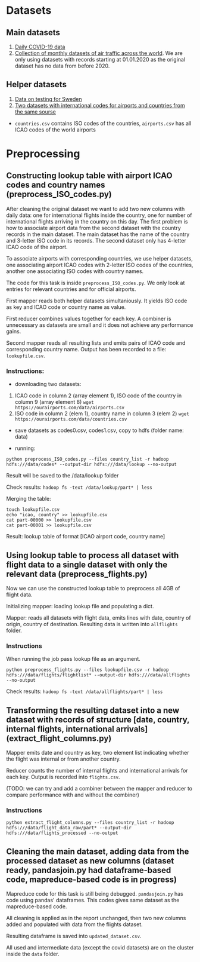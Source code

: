 # Datasets

## Main datasets

1. [Daily COVID-19 data](https://raw.githubusercontent.com/owid/covid-19-data/master/public/data/owid-covid-data.csv)
2. [Collection of monthly datasets of air traffic across the world](https://zenodo.org/record/4601479). We are only using datasets with records starting at 01.01.2020 as the original dataset has no data from before 2020.

## Helper datasets

1. [Data on testing for Sweden](https://datagraphics.dckube.scilifelab.se/api/dataset/bbbaf64a25a1452287a8630503f07418.csv)
2. [Two datasets with international codes for airports and countries from the same sourse](https://ourairports.com/data/)
- `countries.csv` contains ISO codes of the countries, `airports.csv` has all ICAO codes of the world airports

# Preprocessing

## Constructing lookup table with airport ICAO codes and country names (preprocess_ISO_codes.py)

After cleaning the original dataset we want to add two new columns with daily data: one for international flights inside the country, one for number of international flights arriving in the country on this day. The first problem is how to associate airport data from the second dataset with the country records in the main dataset. The main dataset has the name of the country and 3-letter ISO code in its records. The second dataset only has 4-letter ICAO code of the airport.

To associate airports with corresponding countries, we use helper datasets, one associating airport ICAO codes with 2-letter ISO codes of the countries, another one associating ISO codes with country names.

The code for this task is inside `preprocess_ISO_codes.py`. We only look at entries for relevant countries and for official airports. 

First mapper reads both helper datasets simultaniously. It yields ISO code as key and ICAO code or country name as value.

First reducer combines values together for each key. A combiner is unnecessary as datasets are small and it does not achieve any performance gains.

Second mapper reads all resulting lists and emits pairs of ICAO code and corresponding country name. Output has been recorded to a file: `lookupfile.csv`.

### Instructions:
- downloading two datasets:
1. ICAO code in column 2 (array element 1), ISO code of the country in column 9 (array element 8)
`wget https://ourairports.com/data/airports.csv`
2. ISO code in column 2 (elem 1), country name in column 3 (elem 2)
`wget https://ourairports.com/data/countries.csv`

- save datasets as codes0.csv, codes1.csv, copy to hdfs (folder name: data)

- running:
 ```
 python preprocess_ISO_codes.py --files country_list -r hadoop hdfs:///data/codes* --output-dir hdfs:///data/lookup --no-output
 ```

Result will be saved to the /data/lookup folder

Check results: `hadoop fs -text /data/lookup/part* | less`

Merging the table:
```
touch lookupfile.csv
echo "icao, country" >> lookupfile.csv
cat part-00000 >> lookupfile.csv
cat part-00001 >> lookupfile.csv
```

Result: lookup table of format [ICAO airport code, country name]

## Using lookup table to process all dataset with flight data to a single dataset with only the relevant data (preprocess_flights.py)

Now we can use the constructed lookup table to preprocess all 4GB of flight data. 

Initializing mapper: loading lookup file and populating a dict.

Mapper: reads all datasets with flight data, emits lines with date, country of origin, country of destination. Resulting data is written into `allflights` folder.

### Instructions

When running the job pass lookup file as an argument.
```
python preprocess_flights.py --files lookupfile.csv -r hadoop hdfs:///data/flights/flightlist* --output-dir hdfs:///data/allflights --no-output
```

Check results: `hadoop fs -text /data/allflights/part* | less`

## Transforming the resulting dataset into a new dataset with records of structure [date, country, internal flights, international arrivals] (extract_flight_columns.py)

Mapper emits date and country as key, two element list indicating whether the flight was internal or from another country.

Reducer counts the number of internal flights and international arrivals for each key.
Output is recorded into `flights.csv`.

(TODO: we can try and add a combiner between the mapper and reducer to compare performance with and without the combiner)

### Instructions

`python extract_flight_columns.py --files country_list -r hadoop hdfs:///data/flight_data_raw/part* --output-dir hdfs:///data/flights_processed --no-output`

## Cleaning the main dataset, adding data from the processed dataset as new columns (dataset ready, pandasjoin.py had dataframe-based code, mapreduce-based code is in progress)

Mapreduce code for this task is still being debugged. `pandasjoin.py` has code using pandas' dataframes. This codes gives same dataset as the mapreduce-based code.

All cleaning is applied as in the report unchanged, then two new columns added and populated with data from the flights dataset.

Resulting dataframe is saved into `updated_dataset.csv`.

All used and intermediate data (except the covid datasets) are on the cluster inside the `data` folder.

